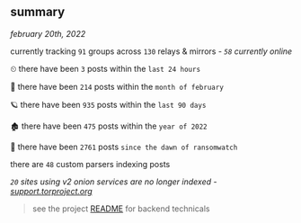 
## summary
_february 20th, 2022_

currently tracking `91` groups across `130` relays & mirrors - _`58` currently online_

⏲ there have been `3` posts within the `last 24 hours`

🦈 there have been `214` posts within the `month of february`

🪐 there have been `935` posts within the `last 90 days`

🏚 there have been `475` posts within the `year of 2022`

🦕 there have been `2761` posts `since the dawn of ransomwatch`

there are `48` custom parsers indexing posts

_`20` sites using v2 onion services are no longer indexed - [support.torproject.org](https://support.torproject.org/onionservices/v2-deprecation/)_

> see the project [README](https://github.com/thetanz/ransomwatch#ransomwatch--) for backend technicals
